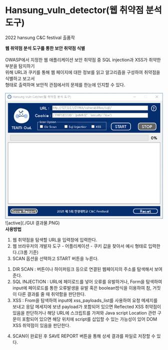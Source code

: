 # Hansung_vuln_detector(웹 취약점 분석 도구)<br>
 2022 hansung C&C festival 출품작<br>

<b>웹 취약점 분석 도구를 통한 보안 취약점 식별</b>
<br>
<br>
OWASP에서 지정한 웹 애플리케이션 보안 취약점 중 SQL injection과 XSS가 취약한 부분을 탐지하기<br>
위해 URL과 쿠키를 통해 웹 페이지에 대한 정보를 읽고 알고리즘을 구성하여 취약점을 식별하고 보고서<br>
형태로 출력하며 보안적 관점에서의 문제를 한눈에 인지할 수 있다.<br>
<br>
![main](./메인.PNG)
![active](./GUI 결과물.PNG)
<br>
<b>사용방법</b>
1. 웹 취약점을 탐색할 URL을 입력창에 입력한다.
2. 웹 브라우저의 개발자 도구 - 어플리케이션 - 쿠키 값을 찾아서 예시 형태로 입력한다.(크롬 기준)
3. SCAN 옵션을 선택하고 START 버튼을 누른다.
 1) DIR SCAN : 버튼이나 하이퍼링크 등으로 연결된 웹페이지의 주소를 탐색해서 보여준다.
 2) SQL INJECTION : URL에 페이로드를 넣어 오류를 유발하거나, Form을 탐색하여 input에 페이로드를 통한 오류발생을 유발 혹은 boolean방식을 이용하여 참, 거짓이 다른 결과를 줄 때 취약함을 판단한다.
 3) XSS : From을 탐색하여 input에 xss_payloads_list를 사용하여 요청 메세지를 보내고 응답 메세지에 보낸 payload가 포함되어 있으면 Reflected XSS 취약점이 있음을 판단하거나 해당 URL에 스크립트를 가져와 Java script Location 관련 구문이 포함되어 있으면 해당 위치에 script를 삽입할 수 있는 가능성이 있어 DOM XSS 취약점이 있음을 판단한다.
4. SCAN이 완료된 후 SAVE REPORT 버튼을 통해 상세 결과를 파일로 저장할 수 있다.
